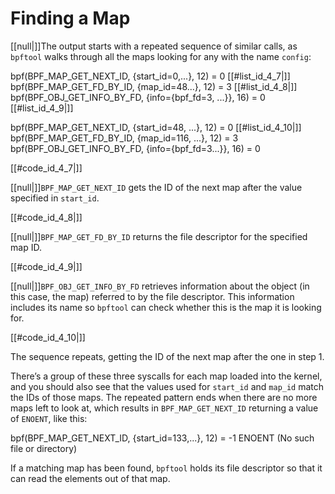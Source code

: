 # Finding a Map

[[null|]]The output starts with a repeated sequence of similar calls, as `bpftool` walks through all the maps looking for any with the name `config`:

bpf(BPF\_MAP\_GET\_NEXT\_ID, {start\_id=0,...}, 12) = 0             [[#list_id_4_7|]]
bpf(BPF\_MAP\_GET\_FD\_BY\_ID, {map\_id=48...}, 12) = 3              [[#list_id_4_8|]]
bpf(BPF\_OBJ\_GET\_INFO\_BY\_FD, {info={bpf\_fd=3, ...}}, 16) = 0    [[#list_id_4_9|]]
  
bpf(BPF\_MAP\_GET\_NEXT\_ID, {start\_id=48, ...}, 12) = 0           [[#list_id_4_10|]]
bpf(BPF\_MAP\_GET\_FD\_BY\_ID, {map\_id=116, ...}, 12) = 3
bpf(BPF\_OBJ\_GET\_INFO\_BY\_FD, {info={bpf\_fd=3...}}, 16) = 0

[[#code_id_4_7|]]

[[null|]]`BPF_MAP_GET_NEXT_ID` gets the ID of the next map after the value specified in `start_id`.

[[#code_id_4_8|]]

[[null|]]`BPF_MAP_GET_FD_BY_ID` returns the file descriptor for the specified map ID.

[[#code_id_4_9|]]

[[null|]]`BPF_OBJ_GET_INFO_BY_FD` retrieves information about the object (in this case, the map) referred to by the file descriptor. This information includes its name so `bpftool` can check whether this is the map it is looking for.

[[#code_id_4_10|]]

The sequence repeats, getting the ID of the next map after the one in step 1.

There’s a group of these three syscalls for each map loaded into the kernel, and you should also see that the values used for `start_id` and `map_id` match the IDs of those maps. The repeated pattern ends when there are no more maps left to look at, which results in `BPF_MAP_GET_NEXT_ID` returning a value of `ENOENT`, like this:

bpf(BPF\_MAP\_GET\_NEXT\_ID, {start\_id=133,...}, 12) = -1 ENOENT (No such file or
directory)

If a matching map has been found, `bpftool` holds its file descriptor so that it can read the elements out of that map.